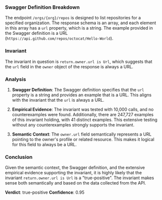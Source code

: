 ### Swagger Definition Breakdown
The endpoint `/orgs/{org}/repos` is designed to list repositories for a specified organization. The response schema is an array, and each element in this array has a `url` property, which is a string. The example provided in the Swagger definition is a URL (`https://api.github.com/repos/octocat/Hello-World`).

### Invariant
The invariant in question is `return.owner.url is Url`, which suggests that the `url` field in the `owner` object of the response is always a URL.

### Analysis
1. **Swagger Definition**: The Swagger definition specifies that the `url` property is a string and provides an example that is a URL. This aligns with the invariant that the `url` is always a URL.

2. **Empirical Evidence**: The invariant was tested with 10,000 calls, and no counterexamples were found. Additionally, there are 247,727 examples of this invariant holding, with 41 distinct examples. This extensive testing without any counterexamples strongly supports the invariant.

3. **Semantic Context**: The `owner.url` field semantically represents a URL pointing to the owner's profile or related resource. This makes it logical for this field to always be a URL.

### Conclusion
Given the semantic context, the Swagger definition, and the extensive empirical evidence supporting the invariant, it is highly likely that the invariant `return.owner.url is Url` is a "true-positive". The invariant makes sense both semantically and based on the data collected from the API.

**Verdict**: true-positive
**Confidence**: 0.95
